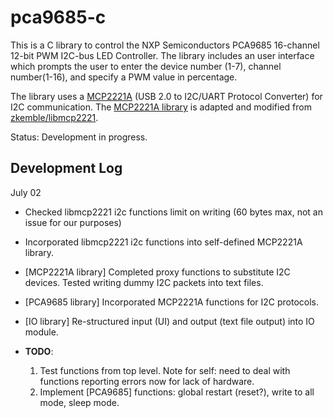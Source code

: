 # pca9685-c
This is a C library to control the NXP Semiconductors PCA9685 16-channel 12-bit PWM I2C-bus LED Controller. The library includes an user interface which prompts the user to enter the device number (1-7), channel number(1-16), and specify a PWM value in percentage. 

The library uses a [MCP2221A](https://www.microchip.com/wwwproducts/en/MCP2221A) (USB 2.0 to I2C/UART Protocol Converter) for I2C communication. The [MCP2221A library](MCP2221A/lib/) is adapted and modified from [zkemble/libmcp2221](https://github.com/zkemble/libmcp2221/tree/master/libmcp2221). 

Status: Development in progress.

## Development Log

July 02

- Checked libmcp2221 i2c functions limit on writing (60 bytes max, not an issue for our purposes)
- Incorporated libmcp2221 i2c functions into self-defined MCP2221A library.
- [MCP2221A library] Completed proxy functions to substitute I2C devices. Tested writing dummy I2C packets into text files.
- [PCA9685 library] Incorporated MCP2221A functions for I2C protocols.
- [IO library] Re-structured input (UI) and output (text file output) into IO module.

- **TODO**: 
    1. Test functions from top level. Note for self: need to deal with functions reporting errors now for lack of hardware.
    2. Implement [PCA9685] functions: global restart (reset?), write to all mode, sleep mode.

